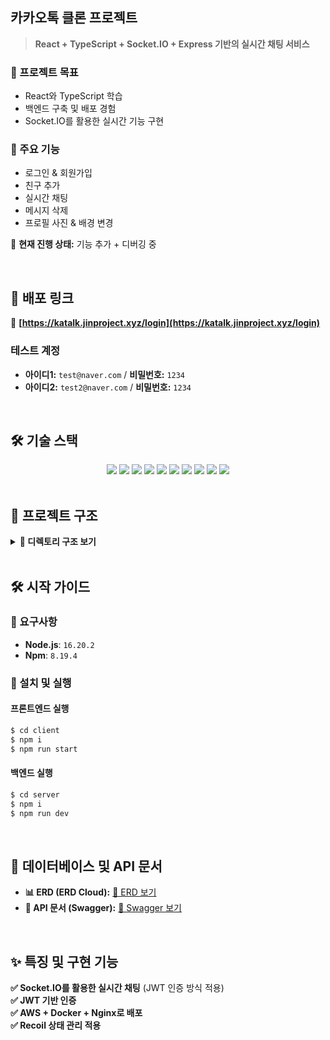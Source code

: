 ## 카카오톡 클론 프로젝트

> **React + TypeScript + Socket.IO + Express 기반의 실시간 채팅 서비스**

### 🎯 프로젝트 목표
* React와 TypeScript 학습  
* 백엔드 구축 및 배포 경험  
* Socket.IO를 활용한 실시간 기능 구현  

### 📌 주요 기능
* 로그인 & 회원가입  
* 친구 추가  
* 실시간 채팅  
* 메시지 삭제  
* 프로필 사진 & 배경 변경  

🚀 **현재 진행 상태:** 기능 추가 + 디버깅 중  

<br>

## 🚀 배포 링크
🔗 **[https://katalk.jinproject.xyz/login](https://katalk.jinproject.xyz/login)**  

### 테스트 계정
- **아이디1:** `test​@naver.com` / **비밀번호:** `1234`  
- **아이디2:** `test2​@naver.com` / **비밀번호:** `1234`  

<br>

## 🛠 기술 스택  
<div align="center">
  <img src="https://img.shields.io/badge/react-61DAFB?style=for-the-badge&logo=react&logoColor=black">
  <img src="https://img.shields.io/badge/typescript-3178C6?style=for-the-badge&logo=typescript&logoColor=white">
  <img src="https://img.shields.io/badge/recoil-3578E5?style=for-the-badge&logo=recoil&logoColor=white">
  <img src="https://img.shields.io/badge/socket.io-010101?style=for-the-badge&logo=socket.io&logoColor=white">
  <img src="https://img.shields.io/badge/express-000000?style=for-the-badge&logo=express&logoColor=white">
  <img src="https://img.shields.io/badge/mysql-4479A1?style=for-the-badge&logo=mysql&logoColor=white">
  <img src="https://img.shields.io/badge/aws-ff9900?style=for-the-badge&logo=aws&logoColor=black">
  <img src="https://img.shields.io/badge/docker-1d63ed?style=for-the-badge&logo=docker&logoColor=white">
  <img src="https://img.shields.io/badge/nginx-009900?style=for-the-badge&logo=nginx&logoColor=white">
  <img src="https://img.shields.io/badge/swagger-85EA2D?style=for-the-badge&logo=swagger&logoColor=black">
</div>  

<br>

## 📖 프로젝트 구조
<details>
<summary><b>📁 디렉토리 구조 보기</b></summary>

  
```plaintext
📦 kakao-talk
 ┣ 📂 client
 ┃ ┣ 📂 public
 ┃ ┣ 📂 src
 ┃ ┃ ┣ 📂 api (API 요청)
 ┃ ┃ ┣ 📂 assets (이미지, 아이콘)
 ┃ ┃ ┣ 📂 components (UI 컴포넌트)
 ┃ ┃ ┣ 📂 recoil (상태 관리)
 ┃ ┃ ┣ 📂 routes (페이지 라우팅)
 ┃ ┃ ┣ 📂 sockets (소켓 통신)
 ┃ ┃ ┣ 📂 utils (유틸 함수)
 ┃ ┃ ┗ 📜 App.tsx (메인 앱)
 ┣ 📂 server
 ┃ ┣ 📂 config (설정 파일)
 ┃ ┣ 📂 controllers (비즈니스 로직)
 ┃ ┣ 📂 migrations (DB 마이그레이션)
 ┃ ┣ 📂 models (DB 모델)
 ┃ ┣ 📂 routes (API 엔드포인트)
 ┃ ┣ 📂 sockets (소켓 이벤트 핸들러)
 ┃ ┣ 📂 swagger (API 문서화)
 ┃ ┣ 📂 utils (공통 유틸 함수)
 ┃ ┗ 📜 server.js (서버 실행 파일)
 ┗ 📜 README.md
 ```
</details>

<br>

## 🛠 시작 가이드  

### 📌 요구사항  
- **Node.js**: `16.20.2`  
- **Npm**: `8.19.4`  

### 🚀 설치 및 실행  

####  **프론트엔드 실행**  
```bash
$ cd client
$ npm i
$ npm run start
```

####  **백엔드 실행**  
```bash
$ cd server
$ npm i
$ npm run dev
```

<br>

## 📌 데이터베이스 및 API 문서  
- **📊 ERD (ERD Cloud):** [🔗 ERD 보기](https://www.erdcloud.com/d/rFyZbfuc4uZFQDGys)  
- **📑 API 문서 (Swagger):** [🔗 Swagger 보기](https://katalk.jinproject.xyz/api/docs/)  

<br>

## ✨ 특징 및 구현 기능

**✅ Socket.IO를 활용한 실시간 채팅** (JWT 인증 방식 적용) <br>
**✅ JWT 기반 인증** <br>
**✅ AWS + Docker + Nginx로 배포** <br>
**✅ Recoil 상태 관리 적용** <br>